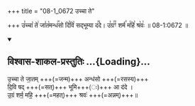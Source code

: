 +++
title = "08-1_0672 उच्चा ते"

+++
उ꣣च्चा꣡ ते꣢ जा꣣त꣡मन्ध꣢꣯सो दि꣣वि꣡ सद्भूम्या द꣢꣯दे। उ꣣ग्र꣢꣫ꣳ शर्म꣣ म꣢हि꣣ श्र꣡वः꣢ ॥ 08-1:0672 ॥

<div class="js_include" newlevelforh1="2" title="विश्वास-शाकल-प्रस्तुतिः" unfilled url="/vedAH_Rk/shAkalam/saMhitA/vishvAsa-prastutiH/09/061/10_uchchA_te.md">
<details open><summary><h2>विश्वास-शाकल-प्रस्तुतिः ...{Loading}...</h2></summary>



उ॒च्चा ते जा॒तम् +++(=जन्म)+++ अन्ध॑सो +++(=रसस्य)+++  
दि॒वि षद् +++(=सत्)+++ भूमि+++(ः)+++ आ द॑दे ।  
उ॒ग्रं शर्म॒ महि॒ +++(=महत्)+++ श्रवः॑ +++(=अन्नम्)+++॥

</details>
</div>